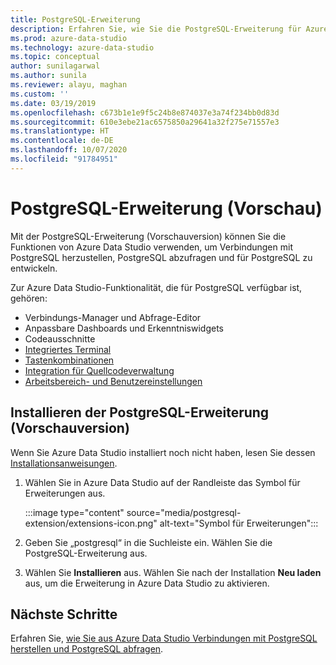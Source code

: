 ```yaml
---
title: PostgreSQL-Erweiterung
description: Erfahren Sie, wie Sie die PostgreSQL-Erweiterung für Azure Data Studio installieren. Damit können Sie eine Verbindung mit Postgres-Datenbanken herstellen, diese abfragen und entwickeln.
ms.prod: azure-data-studio
ms.technology: azure-data-studio
ms.topic: conceptual
author: sunilagarwal
ms.author: sunila
ms.reviewer: alayu, maghan
ms.custom: ''
ms.date: 03/19/2019
ms.openlocfilehash: c673b1e1e9f5c24b8e874037e3a74f234bb0d83d
ms.sourcegitcommit: 610e3ebe21ac6575850a29641a32f275e71557e3
ms.translationtype: HT
ms.contentlocale: de-DE
ms.lasthandoff: 10/07/2020
ms.locfileid: "91784951"
---
```

# <a name="postgresql-extension-preview"></a>PostgreSQL-Erweiterung (Vorschau)

Mit der PostgreSQL-Erweiterung (Vorschauversion) können Sie die Funktionen von Azure Data Studio verwenden, um Verbindungen mit PostgreSQL herzustellen, PostgreSQL abzufragen und für PostgreSQL zu entwickeln. 

Zur Azure Data Studio-Funktionalität, die für PostgreSQL verfügbar ist, gehören:

- Verbindungs-Manager und Abfrage-Editor
- Anpassbare Dashboards und Erkenntniswidgets
- Codeausschnitte
- [Integriertes Terminal](../integrated-terminal.md)
- [Tastenkombinationen](../keyboard-shortcuts.md)
- [Integration für Quellcodeverwaltung](../source-control.md)
- [Arbeitsbereich- und Benutzereinstellungen](../settings.md)

## <a name="install-the-postgresql-extension-preview"></a>Installieren der PostgreSQL-Erweiterung (Vorschauversion)

Wenn Sie Azure Data Studio installiert noch nicht haben, lesen Sie dessen [Installationsanweisungen](../download-azure-data-studio.md).

1. Wählen Sie in Azure Data Studio auf der Randleiste das Symbol für Erweiterungen aus.

    :::image type="content" source="media/postgresql-extension/extensions-icon.png" alt-text="Symbol für Erweiterungen":::

2. Geben Sie „postgresql“ in die Suchleiste ein. Wählen Sie die PostgreSQL-Erweiterung aus.

3. Wählen Sie **Installieren** aus. Wählen Sie nach der Installation **Neu laden** aus, um die Erweiterung in Azure Data Studio zu aktivieren.

## <a name="next-steps"></a>Nächste Schritte

Erfahren Sie, [wie Sie aus Azure Data Studio Verbindungen mit PostgreSQL herstellen und PostgreSQL abfragen](../quickstart-postgres.md).
